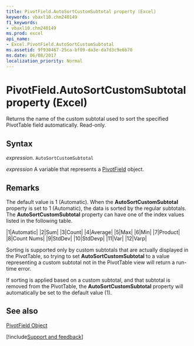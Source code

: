 ```yaml
---
title: PivotField.AutoSortCustomSubtotal property (Excel)
keywords: vbaxl10.chm240149
f1_keywords:
- vbaxl10.chm240149
ms.prod: excel
api_name:
- Excel.PivotField.AutoSortCustomSubtotal
ms.assetid: 9f930467-25ca-bf09-da3e-da7d3c9e6b70
ms.date: 06/08/2017
localization_priority: Normal
---
```



# PivotField.AutoSortCustomSubtotal property (Excel)

Returns the name of the custom subtotal used to sort the specified PivotTable field automatically. Read-only.


## Syntax

_expression_. `AutoSortCustomSubtotal`

_expression_ A variable that represents a [PivotField](Excel.PivotField.md) object.


## Remarks

The default value is 1 (Automatic). When the  **AutoSortCustomSubtotal** property is set to 1 (Automatic), the data is sorted by the regular subtotals. The **AutoSortCustomSubtotal** property can have one of the index values listed in the following table.



|1|Automatic|
|2|Sum|
|3|Count|
|4|Average|
|5|Max|
|6|Min|
|7|Product|
|8|Count Nums|
|9|StdDev|
|10|StdDevp|
|11|Var|
|12|Varp|

Sorting is supported only by custom subtotals that are actually displayed in the PivotTable, so trying to set  **AutoSortCustomSubtotal** to a value representing a custom subtotal not in the PivotTable view will return a run-time error.

If sorting is applied based on a custom subtotal, and that subtotal is removed from the PivotTable, the  **AutoSortCustomSubtotal** property will automatically be set to the default value (1).


## See also


[PivotField Object](Excel.PivotField.md)

[!include[Support and feedback](~/includes/feedback-boilerplate.md)]
